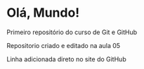 # Olá, Mundo!
 Primeiro repositório do curso de Git e GitHub

 Repositorio criado e editado na aula 05
 
 Linha adicionada direto no site do GitHub
